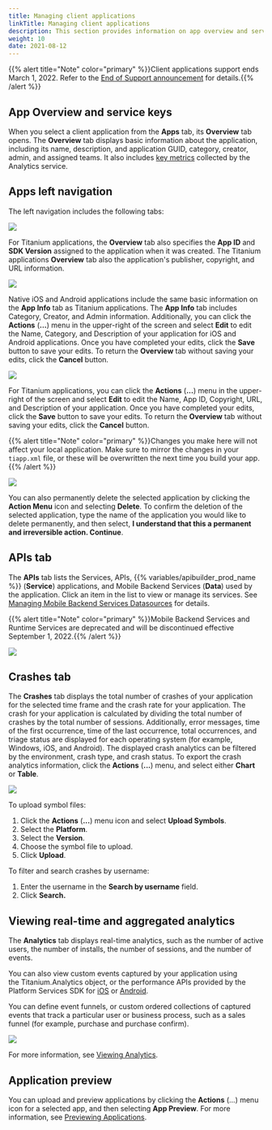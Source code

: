 ```yaml
---
title: Managing client applications
linkTitle: Managing client applications
description: This section provides information on app overview and service keys, what the API Builder, test, and performance tabs entail, how to view real-time and aggregated analytics, and managing application team members.
weight: 10
date: 2021-08-12
---
```


{{% alert title="Note" color="primary" %}}Client applications support ends March 1, 2022. Refer to the [End of Support announcement](https://devblog.axway.com/featured/product-update-changes-to-application-development-services-appcelerator/) for details.{{% /alert %}}

## App Overview and service keys

When you select a client application from the **Apps** tab, its **Overview** tab opens. The **Overview** tab displays basic information about the application, including its name, description, and application GUID, category, creator, admin, and assigned teams. It also includes [key metrics](/docs/dashboard_guide/managing_applications/viewing_metrics/) collected by the Analytics service.

## Apps left navigation

The left navigation includes the following tabs:

![](/Images/titanium_apps_left_menu.png)

For Titanium applications, the **Overview** tab also specifies the **App ID** and **SDK Version** assigned to the application when it was created. The Titanium applications **Overview** tab also the application's publisher, copyright, and URL information.

![](/Images/app_overview_latest.png)

Native iOS and Android applications include the same basic information on the **App Info** tab as Titanium applications. The **App Info** tab includes Category, Creator, and Admin information. Additionally, you can click the **Actions** (**...**) menu in the upper-right of the screen and select **Edit** to edit the Name, Category, and Description of your application for iOS and Android applications. Once you have completed your edits, click the **Save** button to save your edits. To return the **Overview** tab without saving your edits, click the **Cancel** button.

![](/Images/edit_app.png)

For Titanium applications, you can click the **Actions** (**...**) menu in the upper-right of the screen and select **Edit** to edit the Name, App ID, Copyright, URL, and Description of your application. Once you have completed your edits, click the **Save** button to save your edits. To return the **Overview** tab without saving your edits, click the **Cancel** button.

{{% alert title="Note" color="primary" %}}Changes you make here will not affect your local application. Make sure to mirror the changes in your `tiapp.xml` file, or these will be overwritten the next time you build your app.{{% /alert %}}

![](/Images/edit_titanium_app.png)

You can also permanently delete the selected application by clicking the **Action Menu** icon and selecting **Delete**. To confirm the deletion of the selected application, type the name of the application you would like to delete permanently, and then select, **I understand that this a permanent and irreversible action. Continue**.

## APIs tab

The **APIs** tab lists the Services, APIs, {{% variables/apibuilder_prod_name %}} (**Service**) applications, and Mobile Backend Services (**Data**) used by the application. Click an item in the list to view or manage its services. See [Managing Mobile Backend Services Datasources](/docs/dashboard_guide/managing_applications/managing_mobile_backend_services_datasources/) for details.

{{% alert title="Note" color="primary" %}}Mobile Backend Services and Runtime Services are deprecated and will be discontinued effective September 1, 2022.{{% /alert %}}

![](/Images/apis_latest.png)

## Crashes tab

The **Crashes** tab displays the total number of crashes of your application for the selected time frame and the crash rate for your application. The crash for your application is calculated by dividing the total number of crashes by the total number of sessions. Additionally, error messages, time of the first occurrence, time of the last occurrence, total occurrences, and triage status are displayed for each operating system (for example, Windows, iOS, and Android). The displayed crash analytics can be filtered by the environment, crash type, and crash status. To export the crash analytics information, click the **Actions** (**...**) menu, and select either **Chart** or **Table**.

![](/Images/crashes.png)

To upload symbol files:

1. Click the **Actions** (**...**) menu icon and select **Upload Symbols**.
2. Select the **Platform**.
3. Select the **Version**.
4. Choose the symbol file to upload.
5. Click **Upload**.

To filter and search crashes by username:

1. Enter the username in the **Search by username** field.
2. Click **Search.**

## Viewing real-time and aggregated analytics

The **Analytics** tab displays real-time analytics, such as the number of active users, the number of installs, the number of sessions, and the number of events.

You can also view custom events captured by your application using the Titanium.Analytics object, or the performance APIs provided by the Platform Services SDK for [iOS](https://docs.axway.com/bundle/Amplify_Appcelerator_Services_allOS_en/page/aps_analytics_for_ios.html) or [Android](https://docs.axway.com/bundle/Amplify_Appcelerator_Services_allOS_en/page/aps_analytics_for_android.html).

You can define event funnels, or custom ordered collections of captured events that track a particular user or business process, such as a sales funnel (for example, purchase and purchase confirm).

![](/Images/analytics_event_funnels.png)

For more information, see [Viewing Analytics](/docs/dashboard_guide/managing_applications/viewing_analytics/).

## Application preview

You can upload and preview applications by clicking the **Actions** (...) menu icon for a selected app, and then selecting **App Preview**. For more information, see [Previewing Applications](/docs/dashboard_guide/managing_applications/managing_client_applications/previewing_applications/).
